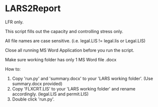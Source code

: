 # LARS2Report

LFR only.

This script fills out the capacity and controlling stress only. 

All file names are case sensitive. (i.e. legal.LIS != legal.lis or Legal.LIS) 

Close all running MS Word Application before you run the script.   

Make sure working folder has only 1 MS Word file .docx

How to:
1. Copy 'run.py' and 'summary.docx' to your 'LARS working folder'. (Use summary.docx provided)
2. Copy 'FLXCRT.LIS' to your 'LARS working folder' and rename accordingly. (legal.LIS and permit.LIS)
3. Double click 'run.py'.

